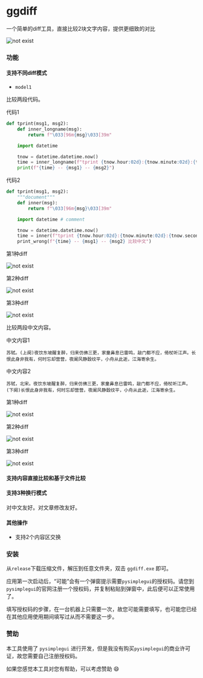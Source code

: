 <!-- 2024-10-17(Thu) -->

# ggdiff

一个简单的diff工具，直接比较2块文字内容，提供更细致的对比

![not exist](./figures/ui-01.jpg)

### 功能

#### 支持不同diff模式

- `model1`

比较两段代码。

代码1
```python
def tprint(msg1, msg2):
    def inner_longname(msg):
        return f"\033[96m{msg}\033[39m"

    import datetime

    tnow = datetime.datetime.now()
    time = inner_longname(f"tprint {tnow.hour:02d}:{tnow.minute:02d}:{tnow.second:02d}")
    print(f"{time} -- {msg1} -- {msg2}")
```

代码2
```python
def tprint(msg1, msg2):
    """document"""
    def inner(msg):
        return f"\033[96m{msg}\033[39m"

    import datetime # comment

    tnow = datetime.datetime.now()
    time = inner(f"tprint {tnow.hour:02d}:{tnow.minute:02d}:{tnow.second:02d}")
    print_wrong(f"{time} -- {msg1} -- {msg2} 比较中文")
```

第1种diff

![not exist](./figures/ui-02.jpg)

第2种diff

![not exist](./figures/ui-03.jpg)

第3种diff

![not exist](./figures/ui-04.jpg)

比较两段中文内容。

中文内容1
```
苏轼。(上阕)夜饮东坡醒复醉，归来仿佛三更，家童鼻息已雷鸣，敲门都不应，倚杖听江声。长恨此身非我有，何时忘却营营，夜阑风静縠纹平，小舟从此逝，江海寄余生。
```

中文内容2
```
苏轼，北宋。夜饮东坡醒复醉，归来仿佛三更，家童鼻息已雷鸣，敲门都不应，倚杖听江声。(下阕)长恨此身非我有，何时忘却营营，夜阑风静縠纹平，小舟从此逝，江海寄余生。
```

第1种diff

![not exist](./figures/ui-05.png)

第2种diff

![not exist](./figures/ui-06.png)

第3种diff

![not exist](./figures/ui-07.png)

#### 支持内容直接比较和基于文件比较

#### 支持3种换行模式

对中文友好。对文章修改友好。

#### 其他操作

- 支持2个内容区交换

### 安装

从`release`下载压缩文件，解压到任意文件夹，双击 `ggdiff.exe` 即可。

应用第一次启动后，“可能”会有一个弹窗提示需要`pysimplegui`的授权码。请您到`pysimplegui`的官网注册一个授权码，并复制粘贴到弹窗中，此后便可以正常使用了。

填写授权码的步骤，在一台机器上只需要一次，故您可能需要填写，也可能您已经在其他应用使用期间填写过从而不需要这一步。

### 赞助

本工具使用了 `pysimplegui` 进行开发，但是我没有购买`pysimplegui`的商业许可证，故您需要自己注册授权码。

如果您感觉本工具对您有帮助，可以考虑赞助 :smile:
